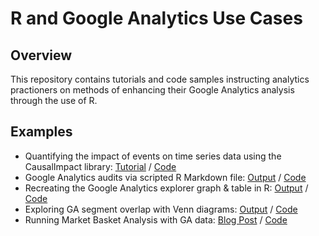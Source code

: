 # R and Google Analytics Use Cases

## Overview

This repository contains tutorials and code samples instructing analytics practioners on methods of enhancing their Google Analytics analysis through the use of R.

## Examples

- Quantifying the impact of events on time series data using the CausalImpact library: [Tutorial](https://adamribaudo.github.io/R-Google-Analytics-Examples/Tutorial-Causal-Impact.nb.html) / [Code](Tutorial-Causal-Impact.Rmd)
- Google Analytics audits via scripted R Markdown file: [Output](https://adamribaudo.github.io/R-Google-Analytics-Examples/GA-Audit-Tool.html) / [Code](GA-Audit-Tool.Rmd)
- Recreating the Google Analytics explorer graph & table in R: [Output](https://adamribaudo.github.io/R-Google-Analytics-Examples/GA-explorer-in-R.nb.html) / [Code](https://adamribaudo.github.io/R-Google-Analytics-Examples/GA-explorer-in-R.Rmd)
- Exploring GA segment overlap with Venn diagrams: [Output](https://adamribaudo.github.io/R-Google-Analytics-Examples/GA-segment-overlap.html) / [Code](GA-segment-overlap.Rmd)
- Running Market Basket Analysis with GA data: [Blog Post](https://adamribaudo.github.io/R-Google-Analytics-Examples/GA-Market-Basket-Analysis.html) / [Code](GA-Market-Basket-Analysis.Rmd)
